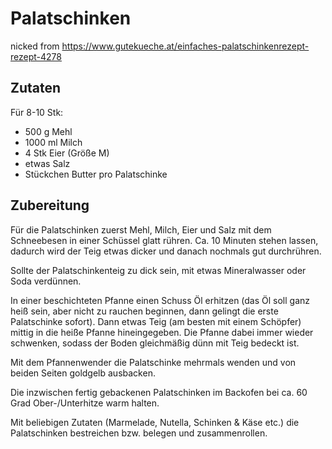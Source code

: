 # Palatschinken

nicked from <https://www.gutekueche.at/einfaches-palatschinkenrezept-rezept-4278>

## Zutaten

Für 8-10 Stk:

* 500 g     Mehl
* 1000 ml   Milch
* 4 Stk     Eier (Größe M)
* etwas     Salz
* Stückchen Butter pro Palatschinke 

## Zubereitung

Für die Palatschinken zuerst Mehl, Milch, Eier und Salz mit dem Schneebesen in einer Schüssel glatt rühren. Ca. 10 Minuten stehen lassen, dadurch wird der Teig etwas dicker und danach nochmals gut durchrühren.

Sollte der Palatschinkenteig zu dick sein, mit etwas Mineralwasser oder Soda verdünnen.

In einer beschichteten Pfanne einen Schuss Öl erhitzen (das Öl soll ganz heiß sein, aber nicht zu rauchen beginnen, dann gelingt die erste Palatschinke sofort). Dann etwas Teig (am besten mit einem Schöpfer) mittig in die heiße Pfanne hineingegeben. Die Pfanne dabei immer wieder schwenken, sodass der Boden gleichmäßig dünn mit Teig bedeckt ist.

Mit dem Pfannenwender die Palatschinke mehrmals wenden und von beiden Seiten goldgelb ausbacken.

Die inzwischen fertig gebackenen Palatschinken im Backofen bei ca. 60 Grad Ober-/Unterhitze warm halten.

Mit beliebigen Zutaten (Marmelade, Nutella, Schinken & Käse etc.) die Palatschinken bestreichen bzw. belegen und zusammenrollen.

